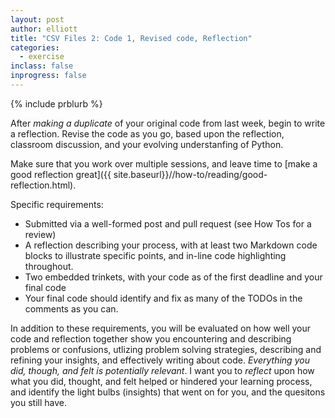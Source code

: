 ```yaml
---
layout: post
author: elliott
title: "CSV Files 2: Code 1, Revised code, Reflection"
categories:
  - exercise
inclass: false
inprogress: false
---
```


{% include prblurb %}


After *making a duplicate* of your original code from last week, begin to write a reflection. Revise the code as you go, based upon the reflection, classroom discussion, and your evolving understanfing of Python.

Make sure that you work over multiple sessions, and leave time to [make a good reflection great]({{ site.baseurl}}//how-to/reading/good-reflection.html).


Specific requirements:

* Submitted via a well-formed post and pull request (see How Tos for a review)
* A reflection describing your process, with at least two Markdown code blocks to illustrate specific points, and in-line code highlighting throughout.
* Two embedded trinkets, with your code as of the first deadline and your final code
* Your final code should identify and fix as many of the TODOs in the comments as you can.

In addition to these requirements, you will be evaluated on how well your code and reflection together show you encountering and describing problems or confusions, utlizing problem solving strategies, describing and refining your insights, and effectively writing about code. *Everything you did, though, and felt is potentially relevant*. I want you to _reflect_ upon how what you did, thought, and felt helped or hindered your learning process, and identify the light bulbs (insights) that went on for you, and the quesitons you still have.